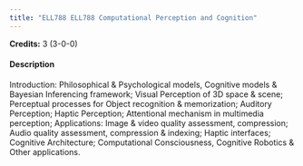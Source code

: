 ```yaml
---
title: "ELL788 ELL788 Computational Perception and Cognition"
---
```

**Credits:** 3 (3-0-0)

#### Description
Introduction: Philosophical & Psychological models, Cognitive models & Bayesian Inferencing framework; Visual Perception of 3D space & scene; Perceptual processes for Object recognition & memorization; Auditory Perception; Haptic Perception; Attentional mechanism in multimedia perception; Applications: Image & video quality assessment, compression; Audio quality assessment, compression & indexing; Haptic interfaces; Cognitive Architecture; Computational Consciousness, Cognitive Robotics & Other applications.